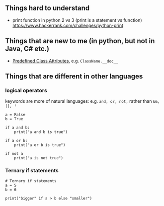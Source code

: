## Things hard to understand
- print function in python 2 vs 3 (print is a statement vs function)
https://www.hackerrank.com/challenges/python-print


## Things that are new to me (in python, but not in Java, C# etc.)
- [Predefined Class Attributes](http://www2.lib.uchicago.edu/keith/courses/python/class/5/), e.g. ``ClassName.__doc__``

## Things that are different in other languages
### logical operators
keywords are more of natural languages: e.g. ```and, or, not,``` rather than ```&&, ||, !```
``` 
a = False
b = True

if a and b:
    print("a and b is true")

if a or b:
    print("a or b is true")

if not a
    print("a is not true")
```

### Ternary if statements 
```
# Ternary if statements 
a = 5
b = 6

print("bigger" if a > b else "smaller")
```
